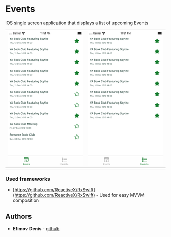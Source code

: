 # Events

iOS single screen application that displays a list of upcoming Events

<table>
<tr>
<th width="30%"><img src="/images/screenshot_1.png"></th>
<th width="30%"><img src="/images/screenshot_2.png"></th>
</tr>
</table>

### Used frameworks

* [https://github.com/ReactiveX/RxSwift](https://github.com/ReactiveX/RxSwift) - Used for easy MVVM composition

## Authors

* **Efimov Denis** - [github](https://github.com/denpef)

